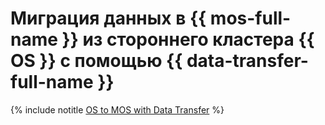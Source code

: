 # Миграция данных в {{ mos-full-name }} из стороннего кластера {{ OS }} с помощью {{ data-transfer-full-name }}

{% include notitle [OS to MOS with Data Transfer](../../_tutorials/dataplatform/datatransfer/os-mos.md) %}
